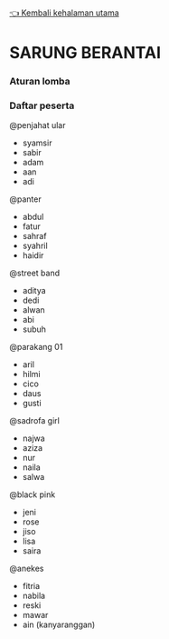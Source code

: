 [👈 Kembali kehalaman utama](/readme.md)


# SARUNG BERANTAI

### Aturan lomba

### Daftar peserta

@penjahat ular
- syamsir 
- sabir
- adam
- aan
- adi

@panter
- abdul
- fatur
- sahraf
- syahril
- haidir

@street band
- aditya
- dedi
- alwan
- abi
- subuh

@parakang 01
- aril
- hilmi
- cico
- daus
- gusti

@sadrofa girl
- najwa
- aziza
- nur
- naila
- salwa

@black pink
- jeni
- rose
- jiso
- lisa
- saira

@anekes
- fitria
- nabila
- reski
- mawar
- ain (kanyaranggan)



